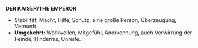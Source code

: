 **DER KAISER/THE EMPEROR** 

* Stabilität, Macht, Hilfe, Schutz, eine große Person, Überzeugung, Vernunft. 
* **Umgekehrt:** Wohlwollen, Mitgefühl, Anerkennung, auch Verwirrung der Feinde, Hindernis, Unreife.
